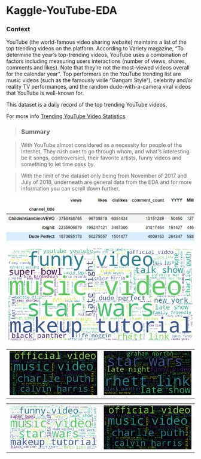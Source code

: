 # Kaggle-YouTube-EDA

### Context

YouTube (the world-famous video sharing website) maintains a list of the top trending videos on the platform. According to Variety magazine, “To determine the year’s top-trending videos, YouTube uses a combination of factors including measuring users interactions (number of views, shares, comments and likes). Note that they’re not the most-viewed videos overall for the calendar year”. Top performers on the YouTube trending list are music videos (such as the famously virile “Gangam Style”), celebrity and/or reality TV performances, and the random dude-with-a-camera viral videos that YouTube is well-known for.

This dataset is a daily record of the top trending YouTube videos.

For more info [Trending YouTube Video Statistics](https://www.kaggle.com/datasnaek/youtube-new).

> ### Summary

> With YouTube almost considered as a necessity for people of the Internet, They rush over to go through whom, and what's interesting be it songs, controversies, their favorite artists, funny videos and something to let time pass by.

> With the limit of the dataset only being from November of 2017 and July of 2018, underneath are general data from the EDA and for more information you can scroll down further.

![General](https://github.com/jjaimwork/Kaggle-YouTube-EDA/blob/master/img/Gen%203.png)

![General](https://github.com/jjaimwork/Kaggle-YouTube-EDA/blob/master/img/General.png)

<table><tr><td><img src='https://github.com/jjaimwork/Kaggle-YouTube-EDA/blob/master/img/Music.png'></td><td><img src='https://github.com/jjaimwork/Kaggle-YouTube-EDA/blob/master/img/Entertainment.png'></td></tr></table>

<table><tr><td><img src='https://github.com/jjaimwork/Kaggle-YouTube-EDA/blob/master/img/General.png'></td><td><img src='https://github.com/jjaimwork/Kaggle-YouTube-EDA/blob/master/img/Music.png'></td></tr></table>
